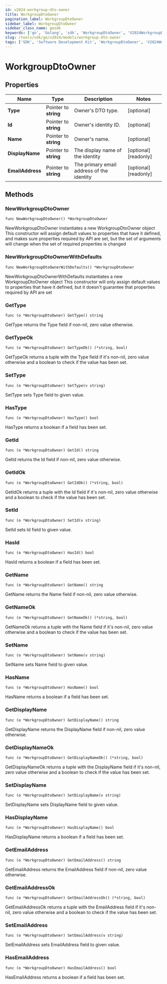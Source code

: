 ```yaml
---
id: v2024-workgroup-dto-owner
title: WorkgroupDtoOwner
pagination_label: WorkgroupDtoOwner
sidebar_label: WorkgroupDtoOwner
sidebar_class_name: gosdk
keywords: ['go', 'Golang', 'sdk', 'WorkgroupDtoOwner', 'V2024WorkgroupDtoOwner'] 
slug: /tools/sdk/go/v2024/models/workgroup-dto-owner
tags: ['SDK', 'Software Development Kit', 'WorkgroupDtoOwner', 'V2024WorkgroupDtoOwner']
---
```


# WorkgroupDtoOwner

## Properties

Name | Type | Description | Notes
------------ | ------------- | ------------- | -------------
**Type** | Pointer to **string** | Owner's DTO type. | [optional] 
**Id** | Pointer to **string** | Owner's identity ID. | [optional] 
**Name** | Pointer to **string** | Owner's name. | [optional] 
**DisplayName** | Pointer to **string** | The display name of the identity | [optional] [readonly] 
**EmailAddress** | Pointer to **string** | The primary email address of the identity | [optional] [readonly] 

## Methods

### NewWorkgroupDtoOwner

`func NewWorkgroupDtoOwner() *WorkgroupDtoOwner`

NewWorkgroupDtoOwner instantiates a new WorkgroupDtoOwner object
This constructor will assign default values to properties that have it defined,
and makes sure properties required by API are set, but the set of arguments
will change when the set of required properties is changed

### NewWorkgroupDtoOwnerWithDefaults

`func NewWorkgroupDtoOwnerWithDefaults() *WorkgroupDtoOwner`

NewWorkgroupDtoOwnerWithDefaults instantiates a new WorkgroupDtoOwner object
This constructor will only assign default values to properties that have it defined,
but it doesn't guarantee that properties required by API are set

### GetType

`func (o *WorkgroupDtoOwner) GetType() string`

GetType returns the Type field if non-nil, zero value otherwise.

### GetTypeOk

`func (o *WorkgroupDtoOwner) GetTypeOk() (*string, bool)`

GetTypeOk returns a tuple with the Type field if it's non-nil, zero value otherwise
and a boolean to check if the value has been set.

### SetType

`func (o *WorkgroupDtoOwner) SetType(v string)`

SetType sets Type field to given value.

### HasType

`func (o *WorkgroupDtoOwner) HasType() bool`

HasType returns a boolean if a field has been set.

### GetId

`func (o *WorkgroupDtoOwner) GetId() string`

GetId returns the Id field if non-nil, zero value otherwise.

### GetIdOk

`func (o *WorkgroupDtoOwner) GetIdOk() (*string, bool)`

GetIdOk returns a tuple with the Id field if it's non-nil, zero value otherwise
and a boolean to check if the value has been set.

### SetId

`func (o *WorkgroupDtoOwner) SetId(v string)`

SetId sets Id field to given value.

### HasId

`func (o *WorkgroupDtoOwner) HasId() bool`

HasId returns a boolean if a field has been set.

### GetName

`func (o *WorkgroupDtoOwner) GetName() string`

GetName returns the Name field if non-nil, zero value otherwise.

### GetNameOk

`func (o *WorkgroupDtoOwner) GetNameOk() (*string, bool)`

GetNameOk returns a tuple with the Name field if it's non-nil, zero value otherwise
and a boolean to check if the value has been set.

### SetName

`func (o *WorkgroupDtoOwner) SetName(v string)`

SetName sets Name field to given value.

### HasName

`func (o *WorkgroupDtoOwner) HasName() bool`

HasName returns a boolean if a field has been set.

### GetDisplayName

`func (o *WorkgroupDtoOwner) GetDisplayName() string`

GetDisplayName returns the DisplayName field if non-nil, zero value otherwise.

### GetDisplayNameOk

`func (o *WorkgroupDtoOwner) GetDisplayNameOk() (*string, bool)`

GetDisplayNameOk returns a tuple with the DisplayName field if it's non-nil, zero value otherwise
and a boolean to check if the value has been set.

### SetDisplayName

`func (o *WorkgroupDtoOwner) SetDisplayName(v string)`

SetDisplayName sets DisplayName field to given value.

### HasDisplayName

`func (o *WorkgroupDtoOwner) HasDisplayName() bool`

HasDisplayName returns a boolean if a field has been set.

### GetEmailAddress

`func (o *WorkgroupDtoOwner) GetEmailAddress() string`

GetEmailAddress returns the EmailAddress field if non-nil, zero value otherwise.

### GetEmailAddressOk

`func (o *WorkgroupDtoOwner) GetEmailAddressOk() (*string, bool)`

GetEmailAddressOk returns a tuple with the EmailAddress field if it's non-nil, zero value otherwise
and a boolean to check if the value has been set.

### SetEmailAddress

`func (o *WorkgroupDtoOwner) SetEmailAddress(v string)`

SetEmailAddress sets EmailAddress field to given value.

### HasEmailAddress

`func (o *WorkgroupDtoOwner) HasEmailAddress() bool`

HasEmailAddress returns a boolean if a field has been set.



